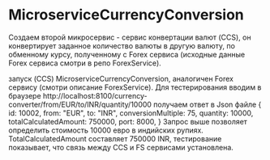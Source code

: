# MicroserviceCurrencyConversion

 Cоздаем второй микросервис - сервис конвертации валют (CCS), он конвертирует заданное количество валюты
 в другую валюту, по обменному курсу, полученному с Forex сервиса (исходные данные Forex сервиса смотри в репо ForexService). 
 
 запуск (CCS) MicroserviceCurrencyConversion, аналогичен Forex сервису (смотри описание ForexService). Для тестерирования  вводим в браузере 
 http://localhost:8100/currency-converter/from/EUR/to/INR/quantity/10000
 получаем ответ в Json файле
 {
  id: 10002,
  from: "EUR",
  to: "INR",
  conversionMultiple: 75,
  quantity: 10000,
  totalCalculatedAmount: 750000,
  port: 8000,
}
Запрос выше позволяет определить стоимость 10000 евро в индийских рупиях.
TotalCalculatedAmount составляет 750000 INR, тестирование показывает, что связь между CCS и FS сервисами установлена.
